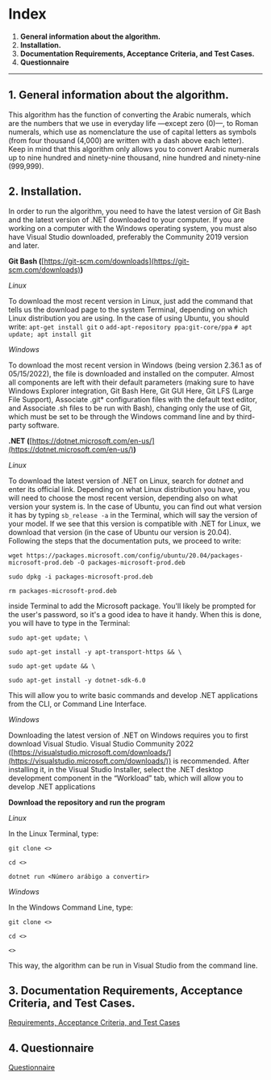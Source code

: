 # Index

1. **General information about the algorithm.**
2. **Installation.**
3. **Documentation Requirements, Acceptance Criteria, and Test Cases.**
4. **Questionnaire**

---

## 1. **General information about the algorithm.**
    
This algorithm has the function of converting the Arabic numerals, which are the numbers that we use in everyday life —except zero (0)—, to Roman numerals, which use as nomenclature the use of capital letters as symbols (from four thousand (4,000) are written with a dash above each letter). Keep in mind that this algorithm only allows you to convert Arabic numerals up to nine hundred and ninety-nine thousand, nine hundred and ninety-nine (999,999).

## 2. **Installation.**
    
In order to run the algorithm, you need to have the latest version of Git Bash and the latest version of .NET downloaded to your computer. If you are working on a computer with the Windows operating system, you must also have Visual Studio downloaded, preferably the Community 2019 version and later.
    
**Git Bash (**[https://git-scm.com/downloads](https://git-scm.com/downloads)**)**
    
*Linux*
    
To download the most recent version in Linux, just add the command that tells us the download page to the system Terminal, depending on which Linux distribution you are using. In the case of using Ubuntu, you should write: `apt-get install git` o `add-apt-repository ppa:git-core/ppa` `# apt update; apt install git`
    
*Windows*

To download the most recent version in Windows (being version 2.36.1 as of 05/15/2022), the file is downloaded and installed on the computer. Almost all components are left with their default parameters (making sure to have Windows Explorer integration, Git Bash Here, Git GUI Here, Git LFS (Large File Support), Associate .git* configuration files with the default text editor, and Associate .sh files to be run with Bash), changing only the use of Git, which must be set to be through the Windows command line and by third-party software.

**.NET (**[https://dotnet.microsoft.com/en-us/](https://dotnet.microsoft.com/en-us/)**)**

*Linux*

To download the latest version of .NET on Linux, search for *dotnet* and enter its official link. Depending on what Linux distribution you have, you will need to choose the most recent version, depending also on what version your system is. In the case of Ubuntu, you can find out what version it has by typing `sb_release -a` in the Terminal, which will say the version of your model. If we see that this version is compatible with .NET for Linux, we download that version (in the case of Ubuntu our version is 20.04). Following the steps that the documentation puts, we proceed to write:

`wget https://packages.microsoft.com/config/ubuntu/20.04/packages-microsoft-prod.deb -O packages-microsoft-prod.deb`

`sudo dpkg -i packages-microsoft-prod.deb`

`rm packages-microsoft-prod.deb`

inside Terminal to add the Microsoft package. You'll likely be prompted for the user's password, so it's a good idea to have it handy. When this is done, you will have to type in the Terminal:

`sudo apt-get update; \`

`sudo apt-get install -y apt-transport-https && \`

`sudo apt-get update && \`

`sudo apt-get install -y dotnet-sdk-6.0`

This will allow you to write basic commands and develop .NET applications from the CLI, or Command Line Interface.

*Windows*

Downloading the latest version of .NET on Windows requires you to first download Visual Studio. Visual Studio Community 2022 ([https://visualstudio.microsoft.com/downloads/](https://visualstudio.microsoft.com/downloads/)) is recommended. After installing it, in the Visual Studio Installer, select the .NET desktop development component in the “Workload” tab, which will allow you to develop .NET applications

**Download the repository and run the program**

*Linux*

In the Linux Terminal, type:

`git clone <>`

`cd <>`

`dotnet run <Número arábigo a convertir>`

*Windows*

In the Windows Command Line, type:

`git clone <>`

`cd <>`

`<>`

This way, the algorithm can be run in Visual Studio from the command line.

## 3. **Documentation Requirements, Acceptance Criteria, and Test Cases.**

[Requirements, Acceptance Criteria, and Test Cases](Documentation.md)
    
## 4. **Questionnaire**

[Questionnaire](Cuestionario.md)